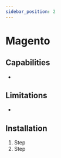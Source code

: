```yaml
---
sidebar_position: 2
---
```


# Magento


## Capabilities

- 

## Limitations

-

## Installation

1. Step
1. Step